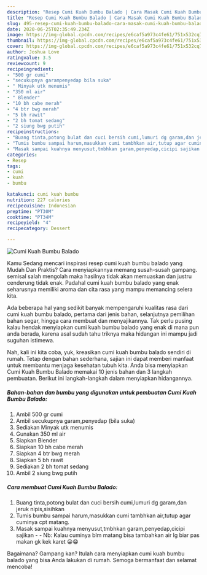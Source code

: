 ```yaml
---
description: "Resep Cumi Kuah Bumbu Balado | Cara Masak Cumi Kuah Bumbu Balado Yang Sedap"
title: "Resep Cumi Kuah Bumbu Balado | Cara Masak Cumi Kuah Bumbu Balado Yang Sedap"
slug: 495-resep-cumi-kuah-bumbu-balado-cara-masak-cumi-kuah-bumbu-balado-yang-sedap
date: 2020-06-25T02:35:49.234Z
image: https://img-global.cpcdn.com/recipes/e6caf5a973c4fe61/751x532cq70/cumi-kuah-bumbu-balado-foto-resep-utama.jpg
thumbnail: https://img-global.cpcdn.com/recipes/e6caf5a973c4fe61/751x532cq70/cumi-kuah-bumbu-balado-foto-resep-utama.jpg
cover: https://img-global.cpcdn.com/recipes/e6caf5a973c4fe61/751x532cq70/cumi-kuah-bumbu-balado-foto-resep-utama.jpg
author: Joshua Love
ratingvalue: 3.5
reviewcount: 9
recipeingredient:
- "500 gr cumi"
- "secukupnya garampenyedap bila suka"
- " Minyak utk menumis"
- "350 ml air"
- " Blender"
- "10 bh cabe merah"
- "4 btr bwg merah"
- "5 bh rawit"
- "2 bh tomat sedang"
- "2 siung bwg putih"
recipeinstructions:
- "Buang tinta,potong bulat dan cuci bersih cumi,lumuri dg garam,dan jeruk nipis,sisihkan"
- "Tumis bumbu sampai harum,masukkan cumi tambhkan air,tutup agar cuminya cpt matang."
- "Masak sampai kuahnya menyusut,tmbhkan garam,penyedap,cicipi sajikan  Nb: Kalau cuminya blm matang bisa tambahkan air lg biar pas makan gk kek karet 😀😁"
categories:
- Resep
tags:
- cumi
- kuah
- bumbu

katakunci: cumi kuah bumbu 
nutrition: 227 calories
recipecuisine: Indonesian
preptime: "PT30M"
cooktime: "PT34M"
recipeyield: "4"
recipecategory: Dessert

---
```



![Cumi Kuah Bumbu Balado](https://img-global.cpcdn.com/recipes/e6caf5a973c4fe61/751x532cq70/cumi-kuah-bumbu-balado-foto-resep-utama.jpg)

Kamu Sedang mencari inspirasi resep cumi kuah bumbu balado yang Mudah Dan Praktis? Cara menyiapkannya memang susah-susah gampang. semisal salah mengolah maka hasilnya tidak akan memuaskan dan justru cenderung tidak enak. Padahal cumi kuah bumbu balado yang enak seharusnya memiliki aroma dan cita rasa yang mampu memancing selera kita.

Ada beberapa hal yang sedikit banyak mempengaruhi kualitas rasa dari cumi kuah bumbu balado, pertama dari jenis bahan, selanjutnya pemilihan bahan segar, hingga cara membuat dan menyajikannya. Tak perlu pusing kalau hendak menyiapkan cumi kuah bumbu balado yang enak di mana pun anda berada, karena asal sudah tahu triknya maka hidangan ini mampu jadi suguhan istimewa.




Nah, kali ini kita coba, yuk, kreasikan cumi kuah bumbu balado sendiri di rumah. Tetap dengan bahan sederhana, sajian ini dapat memberi manfaat untuk membantu menjaga kesehatan tubuh kita. Anda bisa menyiapkan Cumi Kuah Bumbu Balado memakai 10 jenis bahan dan 3 langkah pembuatan. Berikut ini langkah-langkah dalam menyiapkan hidangannya.

<!--inarticleads1-->

##### Bahan-bahan dan bumbu yang digunakan untuk pembuatan Cumi Kuah Bumbu Balado:

1. Ambil 500 gr cumi
1. Ambil secukupnya garam,penyedap (bila suka)
1. Sediakan  Minyak utk menumis
1. Gunakan 350 ml air
1. Siapkan  Blender
1. Siapkan 10 bh cabe merah
1. Siapkan 4 btr bwg merah
1. Siapkan 5 bh rawit
1. Sediakan 2 bh tomat sedang
1. Ambil 2 siung bwg putih




<!--inarticleads2-->

##### Cara membuat Cumi Kuah Bumbu Balado:

1. Buang tinta,potong bulat dan cuci bersih cumi,lumuri dg garam,dan jeruk nipis,sisihkan
1. Tumis bumbu sampai harum,masukkan cumi tambhkan air,tutup agar cuminya cpt matang.
1. Masak sampai kuahnya menyusut,tmbhkan garam,penyedap,cicipi sajikan -  - Nb: Kalau cuminya blm matang bisa tambahkan air lg biar pas makan gk kek karet 😀😁




Bagaimana? Gampang kan? Itulah cara menyiapkan cumi kuah bumbu balado yang bisa Anda lakukan di rumah. Semoga bermanfaat dan selamat mencoba!
